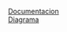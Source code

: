 <a href="docs/README.md">Documentacion</a>
<br>
<a href="https://app.diagrams.net/#HBorsatoMilton%2FsistemaSubastas%2Fmain%2Fdocs%2FdiagramaClasesGit.drawio#%7B%22pageId%22%3A%22C5RBs43oDa-KdzZeNtuy%22%7D" target="_blank">Diagrama</a>
